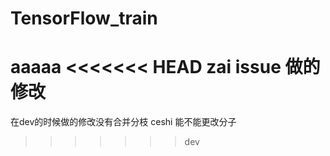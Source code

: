 # TensorFlow_train
aaaaa
<<<<<<< HEAD
zai issue 做的修改
=======
在dev的时候做的修改没有合并分枝
ceshi 能不能更改分子
>>>>>>> dev
